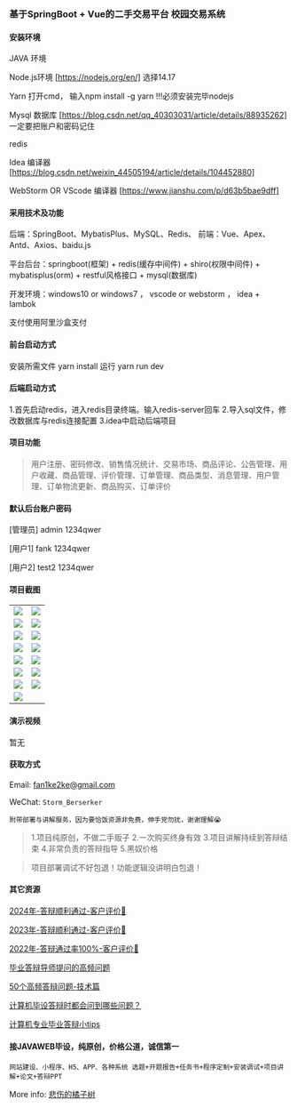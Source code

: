 ### 基于SpringBoot + Vue的二手交易平台 校园交易系统


#### 安装环境 

JAVA 环境 

Node.js环境 [https://nodejs.org/en/] 选择14.17

Yarn 打开cmd， 输入npm install -g yarn !!!必须安装完毕nodejs 

Mysql 数据库 [https://blog.csdn.net/qq_40303031/article/details/88935262] 一定要把账户和密码记住

redis

Idea 编译器 [https://blog.csdn.net/weixin_44505194/article/details/104452880]

WebStorm OR VScode 编译器 [https://www.jianshu.com/p/d63b5bae9dff]

#### 采用技术及功能

后端：SpringBoot、MybatisPlus、MySQL、Redis、
前端：Vue、Apex、Antd、Axios、baidu.js

 
平台后台：springboot(框架) + redis(缓存中间件) + shiro(权限中间件) + mybatisplus(orm) + restful风格接口 + mysql(数据库)

开发环境：windows10 or windows7 ， vscode or webstorm ， idea + lambok

支付使用阿里沙盒支付

#### 前台启动方式

安装所需文件 yarn install 
运行 yarn run dev

#### 后端启动方式

1.首先启动redis，进入redis目录终端。输入redis-server回车
2.导入sql文件，修改数据库与redis连接配置
3.idea中启动后端项目

#### 项目功能
> 用户注册、密码修改、销售情况统计、交易市场、商品评论、公告管理、用户收藏、商品管理、评价管理、订单管理、商品类型、消息管理、用户管理、订单物流更新、商品购买、订单评价

#### 默认后台账户密码
 
[管理员]
admin
1234qwer

[用户1]
fank
1234qwer

[用户2]
test2
1234qwer

#### 项目截图

|  |  |
|---------------------|---------------------|
|![](https://fank-bucket-oss.oss-cn-beijing.aliyuncs.com/img/1698505649843.jpg) | ![](https://fank-bucket-oss.oss-cn-beijing.aliyuncs.com/img/1698505534664.jpg) |
|![](https://fank-bucket-oss.oss-cn-beijing.aliyuncs.com/img/1698505633237.jpg) | ![](https://fank-bucket-oss.oss-cn-beijing.aliyuncs.com/img/1698505694472.jpg) |
|![](https://fank-bucket-oss.oss-cn-beijing.aliyuncs.com/img/1698505622043.jpg) | ![](https://fank-bucket-oss.oss-cn-beijing.aliyuncs.com/img/1698506824199.jpg) |
|![](https://fank-bucket-oss.oss-cn-beijing.aliyuncs.com/img/1698505606122.jpg) | ![](https://fank-bucket-oss.oss-cn-beijing.aliyuncs.com/img/1698506802722.jpg) |
|![](https://fank-bucket-oss.oss-cn-beijing.aliyuncs.com/img/1698505591995.jpg) | ![](https://fank-bucket-oss.oss-cn-beijing.aliyuncs.com/img/1698505794221.jpg) |
|![](https://fank-bucket-oss.oss-cn-beijing.aliyuncs.com/img/1698505578675.jpg) | ![](https://fank-bucket-oss.oss-cn-beijing.aliyuncs.com/img/1698505719644.jpg) |
|![](https://fank-bucket-oss.oss-cn-beijing.aliyuncs.com/img/1698505558940.jpg) | ![](https://fank-bucket-oss.oss-cn-beijing.aliyuncs.com/img/1698505705165.jpg) |
|![](https://fank-bucket-oss.oss-cn-beijing.aliyuncs.com/img/1698505548846.jpg) | 


#### 演示视频

暂无

#### 获取方式

Email: fan1ke2ke@gmail.com

WeChat: `Storm_Berserker`

`附带部署与讲解服务，因为要恰饭资源非免费，伸手党勿扰，谢谢理解😭`

> 1.项目纯原创，不做二手贩子 2.一次购买终身有效 3.项目讲解持续到答辩结束 4.非常负责的答辩指导 5.黑奴价格

> 项目部署调试不好包退！功能逻辑没讲明白包退！

#### 其它资源

[2024年-答辩顺利通过-客户评价👻](https://berserker287.github.io/2024/06/06/2024%E5%B9%B4%E7%AD%94%E8%BE%A9%E9%A1%BA%E5%88%A9%E9%80%9A%E8%BF%87/)

[2023年-答辩顺利通过-客户评价🐢](https://berserker287.github.io/2023/06/14/2023%E5%B9%B4%E7%AD%94%E8%BE%A9%E9%A1%BA%E5%88%A9%E9%80%9A%E8%BF%87/)

[2022年-答辩通过率100%-客户评价🐣](https://berserker287.github.io/2022/05/25/%E9%A1%B9%E7%9B%AE%E4%BA%A4%E6%98%93%E8%AE%B0%E5%BD%95/)

[毕业答辩导师提问的高频问题](https://berserker287.github.io/2023/06/13/%E6%AF%95%E4%B8%9A%E7%AD%94%E8%BE%A9%E5%AF%BC%E5%B8%88%E6%8F%90%E9%97%AE%E7%9A%84%E9%AB%98%E9%A2%91%E9%97%AE%E9%A2%98/)

[50个高频答辩问题-技术篇](https://berserker287.github.io/2023/06/13/50%E4%B8%AA%E9%AB%98%E9%A2%91%E7%AD%94%E8%BE%A9%E9%97%AE%E9%A2%98-%E6%8A%80%E6%9C%AF%E7%AF%87/)

[计算机毕设答辩时都会问到哪些问题？](https://www.zhihu.com/question/31020988)

[计算机专业毕业答辩小tips](https://zhuanlan.zhihu.com/p/145911029)


#### 接JAVAWEB毕设，纯原创，价格公道，诚信第一

`网站建设、小程序、H5、APP、各种系统 选题+开题报告+任务书+程序定制+安装调试+项目讲解+论文+答辩PPT`

More info: [悲伤的橘子树](https://berserker287.github.io/)
